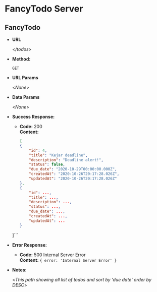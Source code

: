 # FancyTodo Server

**FancyTodo**
----

* **URL**

  <_/todos_>

* **Method:**

  `GET`
  
*  **URL Params**

   <_None_> 

* **Data Params**

  <_None_> 

* **Success Response:**

  * **Code:** 200 <br />
    **Content:** 
    ```json
    [
    {
        "id": 4, 
        "title": "Kejar deadline",
        "description": "Deadline alert!",
        "status": false,
        "due_date": "2020-10-29T00:00:00.000Z",
        "createdAt": "2020-10-26T20:17:28.026Z",
        "updatedAt": "2020-10-26T20:17:28.026Z"
    },
    {
        "id": ...,
        "title": ...,
        "description": ...,
        "status": ...,
        "due_date": ...,
        "createdAt": ...,
        "updatedAt": ...
    }
  ]```
 
* **Error Response:**

  * **Code:** 500 Internal Server Error <br />
    **Content:** `{ error: 'Internal Server Error' }`

* **Notes:**

  <_This path showing all list of todos and sort by 'due date' order by DESC_> 